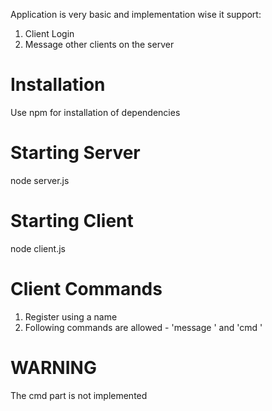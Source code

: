 Application is very basic and implementation wise it support:
1. Client Login
2. Message other clients on the server


# Installation

Use npm for installation of dependencies


# Starting Server

node server.js

# Starting Client

node client.js

# Client Commands

1. Register using a name
2. Following commands are allowed - 'message <user> <message>' and 'cmd <command>'

# WARNING

The cmd part is not implemented